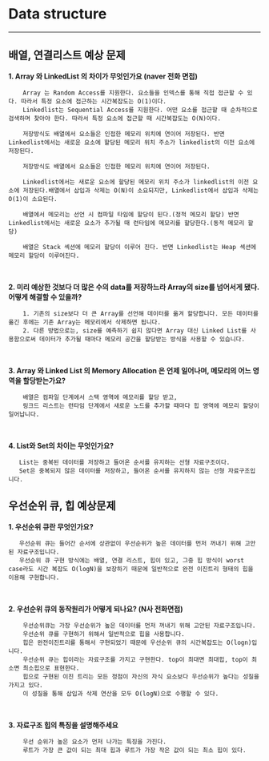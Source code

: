 # Data structure

---

## 배열, 연결리스트 예상 문제

**1. Array 와 LinkedList 의 차이가 무엇인가요 (naver 전화 면접)**
    
        
        Array 는 Random Access를 지원한다. 요소들을 인덱스를 통해 직접 접근할 수 있다. 따라서 특정 요소에 접근하는 시간복잡도는 O(1)이다.
        Linkedlist는 Sequential Access를 지원한다. 어떤 요소를 접근할 때 순차적으로 검색하며 찾아야 한다. 따라서 특정 요소에 접근할 때 시간복잡도는 O(N)이다.
        
        저장방식도 배열에서 요소들은 인접한 메모리 위치에 연이어 저장된다. 반면 Linkedlist에서는 새로운 요소에 할당된 메모리 위치 주소가 linkedlist의 이전 요소에 저장된다.
        
        저장방식도 배열에서 요소들은 인접한 메모리 위치에 연이어 저장된다.
        
        Linkedlist에서는 새로운 요소에 할당된 메모리 위치 주소가 linkedlist의 이전 요소에 저장된다.배열에서 삽입과 삭제는 O(N)이 소요되지만, Linkedlist에서 삽입과 삭제는 O(1)이 소요된다.
        
        배열에서 메모리는 선언 시 컴파일 타임에 할당이 된다.(정적 메모리 할당) 반면 Linkedlist에서는 새로운 요소가 추가될 때 런타임에 메모리를 할당한다.(동적 메모리 할당)
        
        배열은 Stack 섹션에 메모리 할당이 이루어 진다. 반면 Linkedlist는 Heap 섹션에 메모리 할당이 이루어진다.
<BR>
        
**2. 미리 예상한 것보다 더 많은 수의 data를 저장하느라 Array의 size를 넘어서게 됐다. 어떻게 해결할 수 있을까?**
    
        1. 기존의 size보다 더 큰 Array를 선언해 데이터를 옮겨 할당합니다. 모든 데이터를 옮긴 후에는 기존 Array는 메모리에서 삭제하면 됩니다.
        2. 다른 방법으로는, size를 예측하기 쉽지 않다면 Array 대신 Linked List를 사용함으로써 데이터가 추가될 때마다 메모리 공간을 할당받는 방식을 사용할 수 있습니다.

<BR>

**3. Array 와 Linked List 의 Memory Allocation 은 언제 일어나며, 메모리의 어느 영역을 할당받는가요?**

    
        
        배열은 컴파일 단계에서 스택 영역에 메모리를 할당 받고,
        링크드 리스트는 런타임 단계에서 새로운 노드를 추가할 때마다 힙 영역에 메모리 할당이 일어납니다.
<BR>

**4. List와 Set의 차이는 무엇인가요?**
    
       List는 중복된 데이터를 저장하고 들어온 순서를 유지하는 선형 자료구조이다.
       Set은 중복되지 않은 데이터를 저장하고, 들어온 순서를 유지하지 않는 선형 자료구조입니다.

## 우선순위 큐, 힙 예상문제

**1. 우선순위 큐란 무엇인가요?**
    
       우선순위 큐는 들어간 순서에 상관없이 우선순위가 높은 데이터를 먼저 꺼내기 위해 고안된 자료구조입니다.
       우선순위 큐 구현 방식에는 배열, 연결 리스트, 힙이 있고, 그중 힙 방식이 worst case라도 시간 복잡도 O(logN)을 보장하기 때문에 일반적으로 완전 이진트리 형태의 힙을 이용해 구현합니다.
<BR>

**2. 우선순위 큐의 동작원리가 어떻게 되나요? (N사 전화면접)**
    
        우선순위큐는 가장 우선순위가 높은 데이터를 먼저 꺼내기 위해 고안된 자료구조입니다.
        우선순위 큐를 구현하기 위해서 일반적으로 힙을 사용합니다. 
        힙은 완전이진트리를 통해서 구현되었기 때문에 우선순위 큐의 시간복잡도는 O(logn)입니다.
        우선순위 큐는 힙이라는 자료구조를 가지고 구현한다. top이 최대면 최대힙, top이 최소면 최소힙으로 표현한다. 
        힙으로 구현된 이진 트리는 모든 정점이 자신의 자식 요소보다 우선순위가 높다는 성질을 가지고 있다. 
        이 성질을 통해 삽입과 삭제 연산을 모두 O(logN)으로 수행할 수 있다.
<BR>

**3. 자료구조 힙의 특징을 설명해주세요**
    
        우선 순위가 높은 요소가 먼저 나가는 특징을 가진다.
        루트가 가장 큰 값이 되는 최대 힙과 루트가 가장 작은 값이 되는 최소 힙이 있다.

<BR>



